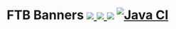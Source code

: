 # FTB Banners [![](http://cf.way2muchnoise.eu/ftb-banners.svg) ![](https://cf.way2muchnoise.eu/packs/ftb-banners.svg) ![](http://cf.way2muchnoise.eu/versions/ftb-banners.svg)](https://www.curseforge.com/minecraft/mc-mods/ftb-banners) [![Java CI](https://github.com/FTBTeam/FTB-Banners/actions/workflows/build.yml/badge.svg?branch=main)](https://github.com/FTBTeam/FTB-Banners/actions/workflows/build.yml)
